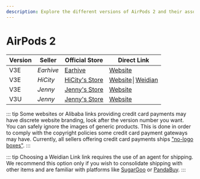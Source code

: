 ```yaml
---
description: Explore the different versions of AirPods 2 and their associated sellers. Find official stores and direct links to purchase AirPods 2 replicas.
---
```


# AirPods 2

| Version | Seller    | Official Store                                                                                       | Direct Link                             |
|---------|-----------|------------------------------------------------------------------------------------------------------|-----------------------------------------|
| V3E     | *Earhive* | [Earhive](https://earhive.com)                                                              | [Website](https://airreps.link/earhive) |
| V3E     | *HiCity*  | [HiCity's Store](https://hicitypods.com)                                                             | [Website](https://airreps.link/hcv3md)│[Weidian](https://airreps.link/hicityw)  |
| V3E     | *Jenny*   | [Jenny's Store](https://jenny.airreps.info)                                                          | [Website](https://airreps.info/jenny)   |
| V3U     | *Jenny*   | [Jenny's Store](https://jenny.airreps.info)                                                          | [Website](http://airreps.info/jenny)    |

::: tip
Some websites or Alibaba links providing credit card payments may have discrete website branding, look after the version number you want. You can safely ignore the images of generic products. This is done in order to comply with the copyright policies some credit card payment gateways may have. Currently, all sellers offering credit card payments ships ["no-logo boxes"](https://airpodsreplicas.com/introduction/packaging#no-logo-box). 
:::

::: tip
Choosing a Weidian Link link requires the use of an agent for shipping. We recommend this option only if you wish to consolidate shipping with other items and are familiar with platforms like [SugarGoo](https://airreps.link/sugargoo) or [PandaBuy](https://airreps.link/pandabuy).
:::